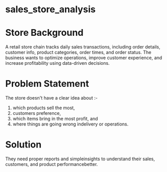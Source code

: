 # sales_store_analysis

# Store Background
A retail store chain tracks daily sales transactions, including order details, customer info, product categories, order times, and order status. The business wants to optimize operations, improve customer experience, and increase profitability using data-driven decisions.

# Problem Statement
The store doesn't have a clear idea about :-
1. which products sell the most,
2. customers preference,
3. which items bring in the most profit, and
4. where things are going wrong indelivery or operations.

# Solution
They need proper reports and simpleinsights to understand their sales, customers, and product performancebetter.
